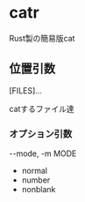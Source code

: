 # catr
Rust製の簡易版cat

## 位置引数
[FILES]...

catするファイル達

### オプション引数
--mode, -m MODE
- normal
- number
- nonblank